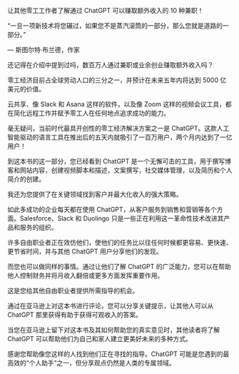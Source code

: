 让其他零工工作者了解通过 ChatGPT 可以赚取额外收入的 10 种兼职！

“一旦一项新技术将您碾过，如果您不是蒸汽滚筒的一部分，那么您就是道路的一部分。”

— 斯图尔特·布兰德，作家

还记得在介绍中提到过吗，数百万人通过兼职或业余创业赚取额外收入吗？

零工经济目前占全球劳动人口的三分之一，并预计在未来五年内将达到 5000 亿美元的价值。

云共享、像 Slack 和 Asana 这样的软件，以及像 Zoom 这样的视频会议工具，都在简化远程工作并赋予零工人在任何地点追求成功的能力。

毫无疑问，当前时代最具开创性的零工经济解决方案之一是 ChatGPT。这款人工智能驱动的语言工具在推出后的五天内就吸引了一百万用户，两个月内达到了一亿用户！

到这本书的这一部分，您已经看到 ChatGPT 是一个无懈可击的工具，用于撰写博客和网站内容，创建视频脚本和描述，文案撰写，社交媒体管理，以及简历和个人简介的创建。

我还为您提供了在关键领域找到客户并最大化收入的强大策略。

如此多成功的企业每天都在使用 ChatGPT，从客户服务到销售和营销等各个方面。Salesforce、Slack 和 Duolingo 只是一些正在利用这一革命性技术改进其产品和服务的组织。

许多自由职业者正在效仿他们，使他们的任务比以往任何时候都更容易、更快速、更节省时间，并与其他 ChatGPT 用户分享他们的发现。

而您也可以做同样的事情。通过让他们了解 ChatGPT 的广泛能力，您可以在帮助他人控制财务并将月收入翻倍或更多方面发挥重要作用。

这是您给其他自由职业者提供所需指导的机会。

通过在亚马逊上对这本书进行评论，您可以分享关键提示，让其他人可以从 ChatGPT 那里获得有助于获得可观收入的答案。

当您在亚马逊上留下对这本书及其如何帮助您的真实意见时，其他读者将了解 ChatGPT 可以帮助他们为自己和家人建立更美好未来的多种方式。

感谢您帮助像您这样的人找到他们正在寻找的指导。ChatGPT 可能是您遇到的最高效的“个人助手”之一，但分享观点仍然是人类的专属领域。
